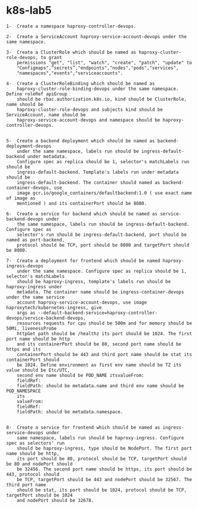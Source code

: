 # k8s-lab5

    1-  Create a namespace haproxy-controller-devops.

    2-  Create a ServiceAccount haproxy-service-account-devops under the same namespace.

    3-  Create a ClusterRole which should be named as haproxy-cluster-role-devops, to grant
        permissions "get", "list", "watch", "create", "patch", "update" to
        "Configmaps",”secrets”,"endpoints","nodes","pods","services",
        "namespaces","events","serviceaccounts".

    4-  Create a ClusterRoleBinding which should be named as
        haproxy-cluster-role-binding-devops under the same namespace. Define roleRef apiGroup
        should be rbac.authorization.k8s.io, kind should be ClusterRole, name should be
        haproxy-cluster-role-devops and subjects kind should be ServiceAccount, name should be
        haproxy-service-account-devops and namespace should be haproxy-controller-devops.


    5-  Create a backend deployment which should be named as backend-deployment-devops
        under the same namespace, labels run should be ingress-default-backend under metadata.
        Configure spec as replica should be 1, selector's matchLabels run should be
        ingress-default-backend. Template's labels run under metadata should be
        ingress-default-backend. The container should named as backend-container-devops, use
        image gcr.io/google_containers/defaultbackend:1.0 ( use exact name of image as
        mentioned ) and its containerPort should be 8080.

    6-  Create a service for backend which should be named as service-backend-devops under
        the same namespace, labels run should be ingress-default-backend. Configure spec as
        selector's run should be ingress-default-backend, port should be named as port-backend,
        protocol should be TCP, port should be 8080 and targetPort should be 8080.

    7-  Create a deployment for frontend which should be named haproxy-ingress-devops
        under the same namespace. Configure spec as replica should be 1, selector's matchLabels
        should be haproxy-ingress, template's labels run should be haproxy-ingress under
        metadata. The container name should be ingress-container-devops under the same service
        account haproxy-service-account-devops, use image haproxytech/kubernetes-ingress, give
        args as --default-backend-service=haproxy-controller-devops/service-backend-devops,
        resources requests for cpu should be 500m and for memory should be 50Mi, livenessProbe
        httpGet path should be /healthz its port should be 1024. The first port name should be http
        and its containerPort should be 80, second port name should be https and its
        containerPort should be 443 and third port name should be stat its containerPort should
        be 1024. Define environment as first env name should be TZ its value should be Etc/UTC,
        second env name should be POD_NAME itsvalueFrom:
        fieldRef:
        fieldPath: should be metadata.name and third env name should be POD_NAMESPACE
        its
        valueFrom:
        fieldRef:
        fieldPath: should be metadata.namespace.


    8-  Create a service for frontend which should be named as ingress-service-devops under
        same namespace, labels run should be haproxy-ingress. Configure spec as selectors' run
        should be haproxy-ingress, type should be NodePort. The first port name should be http,
        its port should be 80, protocol should be TCP, targetPort should be 80 and nodePort should
        be 32456. The second port name should be https, its port should be 443, protocol should
        be TCP, targetPort should be 443 and nodePort should be 32567. The third port name
        should be stat, its port should be 1024, protocol should be TCP, targetPort should be 1024
        and nodePort should be 32678.
